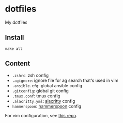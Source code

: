# dotfiles

My dotfiles

## Install

```
make all
```

## Content

- `.zshrc`: zsh config
- `.agignore`: ignore file for ag search that's used in vim
- `.ansible.cfg`: global ansible config
- `.gitconfig`: global git config
- `.tmux.conf`: tmux config
- `.alacritty.yml`: [alacritty](https://github.com/alacritty/alacritty) config
- `hammerspoon`: [hammerspoon](https://www.hammerspoon.org/) config

For vim configuration, see [this repo](https://github.com/inoc603/my-vim).
